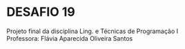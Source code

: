 # DESAFIO 19
Projeto final da disciplina Ling. e Técnicas de Programação I</br>
Professora: Flávia Aparecida Oliveira Santos</br>

